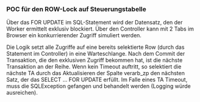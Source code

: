 ### POC für den ROW-Lock auf Steuerungstabelle
Über das FOR UPDATE im SQL-Statement wird der Datensatz, den der Worker ermittelt exklusiv blockiert.
Über den Controller kann mit 2 Tabs im Browser ein konkurrierender Zugriff simuliert werden.

Die Logik setzt alle Zugriffe auf eine bereits selektierte Row (durch das Statement im Controller) in eine Warteschlange.
Nach dem Commit der Transaktion, die den exklusiven Zugriff bekommen hat, ist die nächste Transaktion an der Reihe.
Wenn kein Timeout auftritt, so selektiert die nächste TA durch das Aktualisieren der Spalte verarb_zp den nächsten Satz, der das SELECT ... FOR UPDATE erfüllt.
Im Falle eines TA Timeout, muss die SQLException gefangen und behandelt werden (Logging würde ausreichen).
